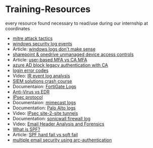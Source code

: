 # Training-Resources
every resource found necessary to read/use during our internship at coordinates
* [mitre attack tactics](https://attack.mitre.org/tactics/enterprise/)
* [windows security log events](https://www.ultimatewindowssecurity.com/securitylog/encyclopedia/)
* Article: [windows logs don't make sense](https://medium.com/@tareq.alkhatib/its-not-you-windows-security-logs-don-t-make-sense-4e421a0bbd0)
* [sharepoint & onedrive unmanaged device access controls](https://learn.microsoft.com/en-us/sharepoint/control-access-from-unmanaged-devices)
* Article: [user-based MFA vs CA MFA](https://messageops.com/user-based-mfa-vs-conditional-access-mfa/)
* [azure AD block legacy authentication with CA](https://learn.microsoft.com/en-us/azure/active-directory/conditional-access/block-legacy-authentication)
* [login error codes](https://login.microsoftonline.com/error)
* Video: [IR event log analysis](https://youtu.be/Xw536W7kbDQ)
* [SIEM solutions crash course](https://app.letsdefend.io/training/lessons/siem-101)
* Documentaion: [FortiGate Logs](https://docs.fortinet.com/document/fortigate/7.2.4/fortios-log-message-reference/524940/introduction)
* [Anti-Virus vs EDR](https://thinkadnet.com/2021/03/edr-vs-antivirus-whats-the-difference/)
* [IPsec protocol](https://www.cloudflare.com/learning/network-layer/what-is-ipsec/)
* Documentaion: [mimecast logs](https://integrations.mimecast.com/documentation/tutorials/understanding-siem-logs/)
* Documentation: [Palo Alto logs](https://docs.paloaltonetworks.com/pan-os/9-1/pan-os-admin/monitoring/view-and-manage-logs/log-types-and-severity-levels)
* Video: [IPsec site-2-site tunnels](https://www.youtube.com/watch?v=CuxyZiSCSfc)
* Documentation: [sonicwall firewall log](https://www.sonicwall.com/techdocs/pdf/sonicos-6-5-4-log-events-reference-guide.pdf)
* Video: [Email Header Analysis and Forensics](https://www.youtube.com/watch?v=nK5QpGSBR8c)
* [What is SPF?](https://en.wikipedia.org/wiki/Sender_Policy_Framework)
* Article: [SPF hard fail vs soft fail](https://knowledge.ondmarc.redsift.com/en/articles/1148885-spf-hard-fail-vs-spf-soft-fail)
* [multiple email security using arc-authentication](https://en.wikipedia.org/wiki/Authenticated_Received_Chain)

